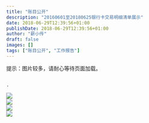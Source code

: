 ```yaml
---
title: "账目公开"
description: "20160601至20180625银行卡交易明细清单展示"
date: 2018-06-29T12:39:56+01:00
publishDate: 2018-06-29T12:39:56+01:00
author: "薪小传"
draft: false
images: []
tags: ["账目公开", "工作报告"]
---
```


提示：图片较多，请耐心等待页面加载。

                                                                                                         .
![](/statements/005.jpg)<br/>
![](/statements/006.jpg)<br/>
![](/statements/007.jpg)<br/>
![](/statements/008.jpg)<br/>
